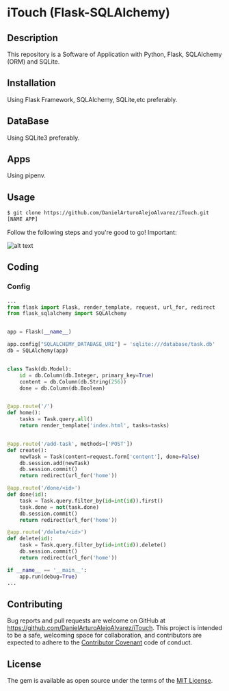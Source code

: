 # iTouch (Flask-SQLAlchemy)

## Description

This repository is a Software of Application with Python, Flask, SQLAlchemy (ORM) and SQLite.

## Installation

Using Flask Framework, SQLAlchemy, SQLite,etc preferably.

## DataBase

Using SQLite3 preferably.

## Apps

Using pipenv.

## Usage

```html
$ git clone https://github.com/DanielArturoAlejoAlvarez/iTouch.git
[NAME APP]
```

Follow the following steps and you're good to go! Important:

![alt text](https://user-images.githubusercontent.com/41679407/60867874-5ea4e080-a25e-11e9-9976-cc61cbd8712f.gif)

## Coding

### Config

```python
...
from flask import Flask, render_template, request, url_for, redirect
from flask_sqlalchemy import SQLAlchemy


app = Flask(__name__)

app.config["SQLALCHEMY_DATABASE_URI"] = 'sqlite:///database/task.db'
db = SQLAlchemy(app)


class Task(db.Model):
    id = db.Column(db.Integer, primary_key=True)
    content = db.Column(db.String(256))
    done = db.Column(db.Boolean)


@app.route('/')
def home():
    tasks = Task.query.all()
    return render_template('index.html', tasks=tasks)


@app.route('/add-task', methods=['POST'])
def create():
    newTask = Task(content=request.form['content'], done=False)
    db.session.add(newTask)
    db.session.commit()
    return redirect(url_for('home'))

@app.route('/done/<id>')
def done(id):
    task = Task.query.filter_by(id=int(id)).first()
    task.done = not(task.done)
    db.session.commit()
    return redirect(url_for('home'))

@app.route('/delete/<id>')
def delete(id):
    task = Task.query.filter_by(id=int(id)).delete()
    db.session.commit()
    return redirect(url_for('home'))

if __name__ == '__main__':
    app.run(debug=True)
...
```

## Contributing

Bug reports and pull requests are welcome on GitHub at https://github.com/DanielArturoAlejoAlvarez/iTouch. This project is intended to be a safe, welcoming space for collaboration, and contributors are expected to adhere to the [Contributor Covenant](http://contributor-covenant.org) code of conduct.

## License

The gem is available as open source under the terms of the [MIT License](http://opensource.org/licenses/MIT).
````
